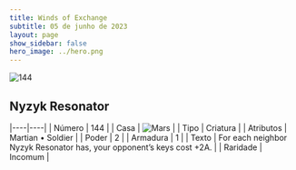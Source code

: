 ```yaml
---
title: Winds of Exchange
subtitle: 05 de junho de 2023
layout: page
show_sidebar: false
hero_image: ../hero.png
---
```


![144](https://mastervault-storage-prod.s3.amazonaws.com/media/card_front/en/600_144_6043efa28909_en.png)


## Nyzyk Resonator

|----|----|
| Número | 144 |
| Casa | ![Mars](https://archonarcana.com/images/thumb/d/de/Mars.png/22px-Mars.png "Marte") |
| Tipo | Criatura |
| Atributos | Martian • Soldier |
| Poder | 2 |
| Armadura | 1 |
| Texto | For each neighbor Nyzyk Resonator has, your opponent’s keys cost +2A. |
| Raridade | Incomum |
